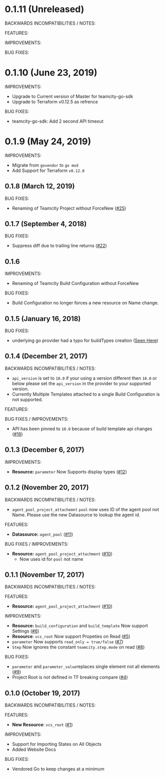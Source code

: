 # 0.1.11 (Unreleased)

BACKWARDS INCOMPATIBILITIES / NOTES:

FEATURES:

IMPROVEMENTS:

BUG FIXES:


# 0.1.10 (June 23, 2019)

IMPROVEMENTS:
 - Upgrade to Current version of Master for teamcity-go-sdk
 - Upgrade to Terraform v0.12.5 as refrence

BUG FIXES:
 - teamcity-go-sdk: Add 2 second API timeout

# 0.1.9 (May 24, 2019)
IMPROVEMENTS:
- Migrate from `govendor` to `go mod`
- Add Support for Terraform `v0.12.0`

## 0.1.8 (March 12, 2019)

BUG FIXES:
- Renaming of Teamcity Project without ForceNew  ([#25](https://github.com/Cardfree/terraform-provider-teamcity/issues/25))

## 0.1.7 (September 4, 2018)

BUG FIXES:
- Suppress diff due to trailing line returns ([#22](https://github.com/Cardfree/terraform-provider-teamcity/issues/22))

## 0.1.6

IMPROVEMENTS:
- Renaming of Teamcity Build Configuration without ForceNew

BUG FIXES:
- Build Configuration no longer forces a new resource on Name change.

## 0.1.5 (January 16, 2018)

BUG FIXES:
- underlying go provider had a typo for buildTypes creation ([Seen Here](https://github.com/Cardfree/teamcity-sdk-go/commit/ce1da1a5348c3e788e980cea37b9b588a68c2036))

## 0.1.4 (December 21, 2017)

BACKWARDS INCOMPATIBILITIES / NOTES:

- `api_version` is set to `10.0` if your using a version different then `10.0` or below please set the `api_version` in the provider to your supported version.
- Currently Multiple Templates attached to a single Build Configuration is not supported.

FEATURES:

BUG FIXES / IMPROVEMENTS:
- API has been pinned to `10.0` because of build template api changes ([#16](https://github.com/Cardfree/terraform-provider-teamcity/issues/16))

## 0.1.3 (December 6, 2017)

IMPROVEMENTS:
- **Resource:**  `parameter` Now Supports display types ([#12](https://github.com/Cardfree/terraform-provider-teamcity/pull/12]))

## 0.1.2 (November 20, 2017)

BACKWARDS INCOMPATIBILITIES / NOTES:

- `agent_pool_project_attachemnt` `pool` now uses ID of the agent pool not Name. Please use the new Datasource to lookup the agent id.

FEATURES:

- **Datasource:**  `agent_pool` ([#11](https://github.com/Cardfree/terraform-provider-teamcity/pull/11]))

BUG FIXES / IMPROVEMENTS:

- **Resource:**  `agent_pool_project_attachment` ([#10](https://github.com/Cardfree/terraform-provider-teamcity/pull/10]))
  - Now uses id for `pool` not name


## 0.1.1 (November 17, 2017)

BACKWARDS INCOMPATIBILITIES / NOTES:

FEATURES:

- **Resource:**  `agent_pool_project_attachment` ([#10](https://github.com/Cardfree/terraform-provider-teamcity/pull/10]))

IMPROVEMENTS:

- **Resource:**  `build_configuration` and `build_template` Now support Settings ([#6](https://github.com/Cardfree/terraform-provider-teamcity/pull/6]))
- **Resource**: `vcs_root` Now support Propeties on Read ([#5](https://github.com/Cardfree/terraform-provider-teamcity/pull/5]))
- `parameter` Now supports `read_only = true/false` ([#7](https://github.com/Cardfree/terraform-provider-teamcity/pull/7]))
- `Step` Now ignores the constant `teamcity.step.mode` on read ([#8](https://github.com/Cardfree/terraform-provider-teamcity/pull/8/))

BUG FIXES:

- `parameter` and `parameter_value`replaces single element not all elements ([#9](https://github.com/Cardfree/terraform-provider-teamcity/pull/9/))
- Project Root is not defined in TF breaking compare ([#4](https://github.com/Cardfree/terraform-provider-teamcity/pull/4]))

## 0.1.0 (October 19, 2017)

BACKWARDS INCOMPATIBILITIES / NOTES:

FEATURES:

* **New Resource**: `vcs_root` ([#1](https://github.com/Cardfree/terraform-provider-teamcity/pull/1]))

IMPROVEMENTS:

* Support for Importing States on All Objects
* Added Website Docs

BUG FIXES:

- Vendored Go to keep changes at a minimum
